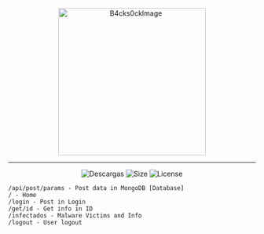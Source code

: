 <div id="image" align="center">
  <img src="https://raw.githubusercontent.com/alk4x/alk4x/main/assets/cube.png" alt="B4cks0ckImage" height="300">
</div>


---

<div id="badges" align="center">
  <img src="https://img.shields.io/github/downloads/c0br40x/b4cks0ck/total?label=Downloads" alt="Descargas">
  <img src="https://img.shields.io/github/repo-size/c0br40x/b4cks0ck?label=Size" alt="Size">
  <img src="https://img.shields.io/badge/License-MIT-red" alt="License">
</div>

```bf 
/api/post/params - Post data in MongoDB [Database]
/ - Home
/login - Post in Login
/get/id - Get info in ID
/infectados - Malware Victims and Info
/logout - User logout
```
